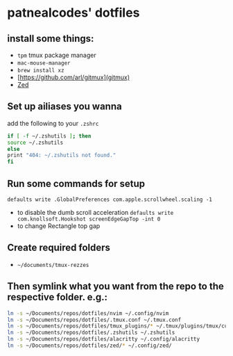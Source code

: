 # patnealcodes' dotfiles

## install some things:

- `tpm` tmux package manager
- `mac-mouse-manager`
- `brew install xz`
- [https://github.com/arl/gitmux](gitmux)
- [Zed](https://zed.dev/)

## Set up ailiases you wanna

add the following to your `.zshrc`

```bash
if [ -f ~/.zshutils ]; then
source ~/.zshutils
else
print "404: ~/.zshutils not found."
fi
```

## Run some commands for setup

`defaults write .GlobalPreferences com.apple.scrollwheel.scaling -1`

- to disable the dumb scroll acceleration
  `defaults write com.knollsoft.Hookshot screenEdgeGapTop -int 0`
- to change Rectangle top gap

## Create required folders

- `~/documents/tmux-rezzes`

## Then symlink what you want from the repo to the respective folder. e.g.:

```bash
ln -s ~/Documents/repos/dotfiles/nvim ~/.config/nvim
ln -s ~/Documents/repos/dotfiles/.tmux.conf ~/.tmux.conf
ln -s ~/Documents/repos/dotfiles/tmux_plugins/* ~/.tmux/plugins/tmux/custom/
ln -s ~/Documents/repos/dotfiles/.zshutils ~/.zshutils
ln -s ~/Documents/repos/dotfiles/alacritty ~/.config/alacritty
ln -s ~/Documents/repos/dotfiles/zed/* ~/.config/zed/
```
